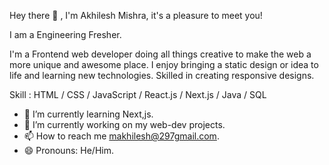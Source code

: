 Hey there 👋 , I'm Akhilesh Mishra, it's a pleasure to meet you!

I am a Engineering Fresher.
 
I'm a Frontend web developer doing all things creative to make the web a more unique and awesome place.
I enjoy bringing a static design or idea to life and learning new technologies.
Skilled in creating responsive designs.

Skill : HTML / CSS / JavaScript / React.js / Next.js / Java / SQL
- 🌱 I’m currently learning Next,js.
- 🔭 I’m currently working on my web-dev projects. 
- 📫 How to reach me makhilesh@297gmail.com.
- 😄 Pronouns: He/Him.

<!---
makhilesh297/makhilesh297 is a ✨ special ✨ repository because its `README.md` (this file) appears on your GitHub profile.
You can click the Preview link to take a look at your changes.
--->
